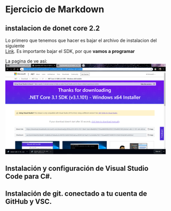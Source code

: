 
# Ejercicio de Markdown

## instalacion de donet core 2.2
Lo primero que tenemos que hacer es bajar el archivo de instalacion del siguiente  
[Link](https://dotnet.microsoft.com/download/dotnet-core/thank-you/sdk-3.1.101-windows-x64-installer).
Es importante bajar el SDK, por que **vamos a programar**

La pagina de ve asi:
![Sadsa](./img/2020-01-31.png)

## Instalación y configuración de Visual Studio Code para C#.


## Instalación de git. conectado a tu cuenta de GitHub y VSC.
